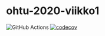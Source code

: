 # ohtu-2020-viikko1

![GitHub Actions](https://github.com/jussico/ohtu-2020-viikko1/workflows/Java%20CI%20with%20Gradle/badge.svg)
[![codecov](https://codecov.io/gh/jussico/ohtu-2020-viikko1/branch/main/graph/badge.svg?token=QLKUL9UX1D)](https://codecov.io/gh/jussico/ohtu-2020-viikko1)
